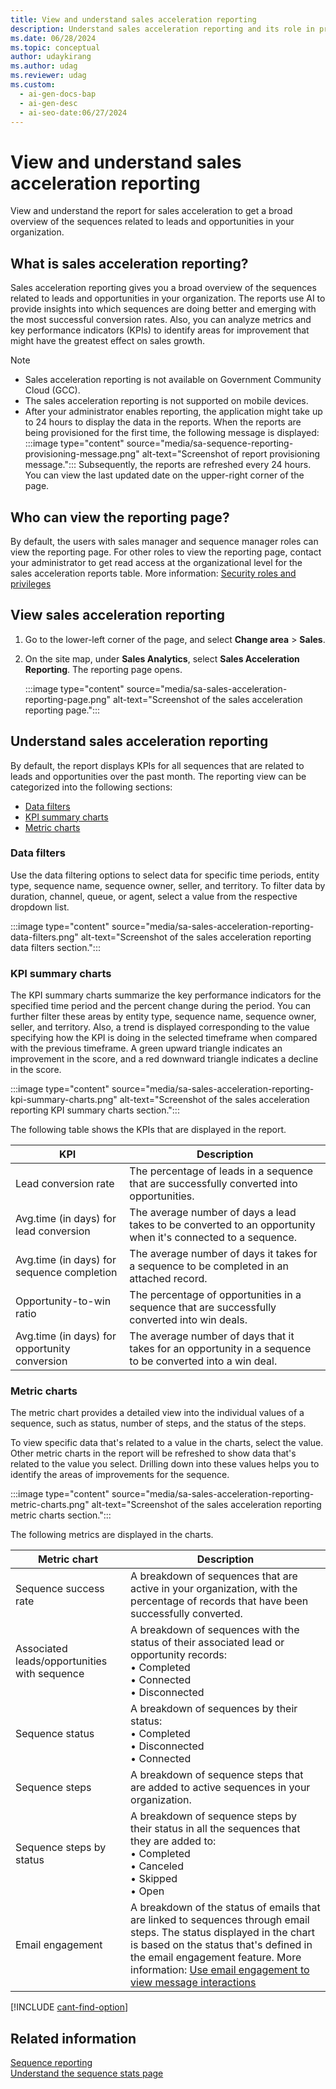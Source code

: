 ```yaml
---
title: View and understand sales acceleration reporting
description: Understand sales acceleration reporting and its role in providing insights into sequences related to leads and opportunities in your organization.
ms.date: 06/28/2024
ms.topic: conceptual
author: udaykirang
ms.author: udag
ms.reviewer: udag
ms.custom:
  - ai-gen-docs-bap
  - ai-gen-desc
  - ai-seo-date:06/27/2024
---
```


# View and understand sales acceleration reporting

View and understand the report for sales acceleration to get a broad overview of the sequences related to leads and opportunities in your organization.

## What is sales acceleration reporting?

Sales acceleration reporting gives you a broad overview of the sequences related to leads and opportunities in your organization. The reports use AI to provide insights into which sequences are doing better and emerging with the most successful conversion rates. Also, you can analyze metrics and key performance indicators (KPIs) to identify areas for improvement that might have the greatest effect on sales growth.

>[!NOTE]
>- Sales acceleration reporting is not available on Government Community Cloud (GCC).
>- The sales acceleration reporting is not supported on mobile devices.  
>- After your administrator enables reporting, the application might take up to 24 hours to display the data in the reports. When the reports are being provisioned for the first time, the following message is displayed:  
>:::image type="content" source="media/sa-sequence-reporting-provisioning-message.png" alt-text="Screenshot of report provisioning message.":::
>Subsequently, the reports are refreshed every 24 hours. You can view the last updated date on the upper-right corner of the page.

## Who can view the reporting page?

By default, the users with sales manager and sequence manager roles can view the reporting page. For other roles to view the reporting page, contact your administrator to get read access at the organizational level for the sales acceleration reports table. More information: [Security roles and privileges](/power-platform/admin/security-roles-privileges)

## View sales acceleration reporting

1. Go to the lower-left corner of the page, and select **Change area** > **Sales**.
1. On the site map, under **Sales Analytics**, select **Sales Acceleration Reporting**. 
    The reporting page opens.

    :::image type="content" source="media/sa-sales-acceleration-reporting-page.png" alt-text="Screenshot of the sales acceleration reporting page.":::

## Understand sales acceleration reporting

By default, the report displays KPIs for all sequences that are related to leads and opportunities over the past month. The reporting view can be categorized into the following sections:

- [Data filters](#data-filters)
- [KPI summary charts](#kpi-summary-charts)
- [Metric charts](#metric-charts)

### Data filters

Use the data filtering options to select data for specific time periods, entity type, sequence name, sequence owner, seller, and territory. To filter data by duration, channel, queue, or agent, select a value from the respective dropdown list.  

:::image type="content" source="media/sa-sales-acceleration-reporting-data-filters.png" alt-text="Screenshot of the sales acceleration reporting data filters section.":::

### KPI summary charts

The KPI summary charts summarize the key performance indicators for the specified time period and the percent change during the period. You can further filter these areas by entity type, sequence name, sequence owner, seller, and territory. Also, a trend is displayed corresponding to the value specifying how the KPI is doing in the selected timeframe when compared with the previous timeframe. A green upward triangle indicates an improvement in the score, and a red downward triangle indicates a decline in the score.

:::image type="content" source="media/sa-sales-acceleration-reporting-kpi-summary-charts.png" alt-text="Screenshot of the sales acceleration reporting KPI summary charts section.":::
 
The following table shows the KPIs that are displayed in the report.

| KPI | Description |
|-----|-------------|
| Lead conversion rate | The percentage of leads in a sequence that are successfully converted into opportunities. |
| Avg.time (in days) for lead conversion | The average number of days a lead takes to be converted to an opportunity when it's connected to a sequence. |
| Avg.time (in days) for sequence completion | The average number of days it takes for a sequence to be completed in an attached record. |
| Opportunity-to-win ratio | The percentage of opportunities in a sequence that are successfully converted into win deals. |
| Avg.time (in days) for opportunity conversion | The average number of days that it takes for an opportunity in a sequence to be converted into a win deal. |

### Metric charts

The metric chart provides a detailed view into the individual values of a sequence, such as status, number of steps, and the status of the steps.

To view specific data that's related to a value in the charts, select the value. Other metric charts in the report will be refreshed to show data that's related to the value you select. Drilling down into these values helps you to identify the areas of improvements for the sequence.

:::image type="content" source="media/sa-sales-acceleration-reporting-metric-charts.png" alt-text="Screenshot of the sales acceleration reporting metric charts section.":::
  
The following metrics are displayed in the charts.

| Metric chart | Description |
|--------------|-------------|
| Sequence success rate | A breakdown of sequences that are active in your organization, with the percentage of records that have been successfully converted. |
| Associated leads/opportunities with sequence | A breakdown of sequences with the status of their associated lead or opportunity records:<br>•	Completed<br>•	Connected<br>•	Disconnected  |
| Sequence status | A breakdown of sequences by their status:<br>•	Completed<br>•	Disconnected<br>•	Connected  |
| Sequence steps | A breakdown of sequence steps that are added to active sequences in your organization. |
| Sequence steps by status | A breakdown of sequence steps by their status in all the sequences that they are added to:<br>•	Completed<br>•	Canceled<br>•	Skipped<br>•	Open |
| Email engagement | A breakdown of the status of emails that are linked to sequences through email steps. The status displayed in the chart is based on the status that's defined in the email engagement feature. More information: [Use email engagement to view message interactions](email-engagement.md) |

[!INCLUDE [cant-find-option](../includes/cant-find-option.md)]

## Related information

[Sequence reporting](customize-sales-accelerator-sellers.md#sequence-reporting)    
[Understand the sequence stats page](understand-sequence-stats.md)
